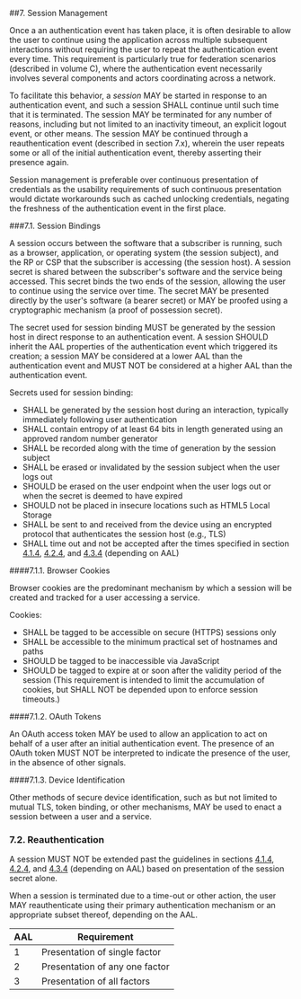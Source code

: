 ##7. Session Management

Once a an authentication event has taken place, it is often desirable to allow the user to continue using the application across multiple subsequent interactions without requiring the user to repeat the authentication event every time. This requirement is particularly true for federation scenarios (described in volume C), where the authentication event necessarily involves several components and actors coordinating across a network.

To facilitate this behavior, a *session* MAY be started in response to an authentication event, and such a session SHALL continue until such time that it is terminated. The session MAY be terminated for any number of reasons, including but not limited to an inactivity timeout, an explicit logout event, or other means. The session MAY be continued through a reauthentication event (described in section 7.x), wherein the user repeats some or all of the initial authentication event, thereby asserting their presence again.

Session management is preferable over continuous presentation of credentials as the usability requirements of such continuous presentation would dictate workarounds such as cached unlocking credentials, negating the freshness of the authentication event in the first place. 

###7.1. Session Bindings

A session occurs between the software that a subscriber is running, such as a browser, application, or operating system (the session subject), and the RP or CSP that the subscriber is accessing (the session host). A session secret is shared between the subscriber's software and the service being accessed. This secret binds the two ends of the session, allowing the user to continue using the service over time. The secret MAY be presented directly by the user's software (a bearer secret) or MAY be proofed using a cryptographic mechanism (a proof of possession secret). 

The secret used for session binding MUST be generated by the session host in direct response to an authentication event. A session SHOULD inherit the AAL properties of the authentication event which triggered its creation; a session MAY be considered at a lower AAL than the authentication event and MUST NOT be considered at a higher AAL than the authentication event.


Secrets used for session binding: 

- SHALL be generated by the session host during an interaction, typically immediately following user authentication
- SHALL contain entropy of at least 64 bits in length generated using an approved random number generator
- SHALL be recorded along with the time of generation by the session subject
- SHALL be erased or invalidated by the session subject when the user logs out
- SHOULD be erased on the user endpoint when the user logs out or when the secret is deemed to have expired
- SHOULD not be placed in insecure locations such as HTML5 Local Storage
- SHALL be sent to and received from the device using an encrypted protocol that authenticates the session host (e.g., TLS)
- SHALL time out and not be accepted after the times specified in section [4.1.4](sec4_aal.md/#aal1reauth), [4.2.4](sec4_aal.md/#aal2reauth), and [4.3.4](sec4_aal.md/#aal3reauth) (depending on AAL)



####7.1.1. Browser Cookies

Browser cookies are the predominant mechanism by which a session will be created and tracked for a user accessing a service. 

Cookies:

- SHALL be tagged to be accessible on secure (HTTPS) sessions only
- SHALL be accessible to the minimum practical set of hostnames and paths
- SHOULD be tagged to be inaccessible via JavaScript
- SHOULD be tagged to expire at or soon after the validity period of the session (This requirement is intended to limit the accumulation of cookies, but SHALL NOT be depended upon to enforce session timeouts.)

####7.1.2. OAuth Tokens

An OAuth access token MAY be used to allow an application to act on behalf of a user after an initial authentication event. The presence of an OAuth token MUST NOT be interpreted to indicate the presence of the user, in the absence of other signals.

####7.1.3. Device Identification

Other methods of secure device identification, such as but not limited to mutual TLS, token binding, or other mechanisms, MAY be used to enact a session between a user and a service. 

### 7.2. Reauthentication


A session MUST NOT be extended past the guidelines in sections [4.1.4](sec4_aal.md/#aal1reauth), [4.2.4](sec4_aal.md/#aal2reauth), and [4.3.4](sec4_aal.md/#aal3reauth) (depending on AAL) based on presentation of the session secret alone. 

When a session is terminated due to a time-out or other action, the user MAY reauthenticate using their primary authentication mechanism or an appropriate subset thereof, depending on the AAL.

|AAL|Requirement|
|----|----|
|1|Presentation of single factor|
|2|Presentation of any one factor|
|3|Presentation of all factors|
